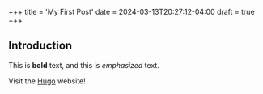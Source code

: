 +++
title = 'My First Post'
date = 2024-03-13T20:27:12-04:00
draft = true
+++
## Introduction

This is **bold** text, and this is *emphasized* text.

Visit the [Hugo](https://gohugo.io) website!
